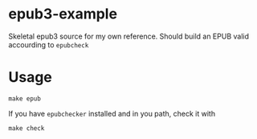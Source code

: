 # epub3-example
Skeletal epub3 source for my own reference. Should build an EPUB valid accourding to `epubcheck`

# Usage

```make epub```

If you have ```epubchecker``` installed and in you path, check it with 

```make check```
